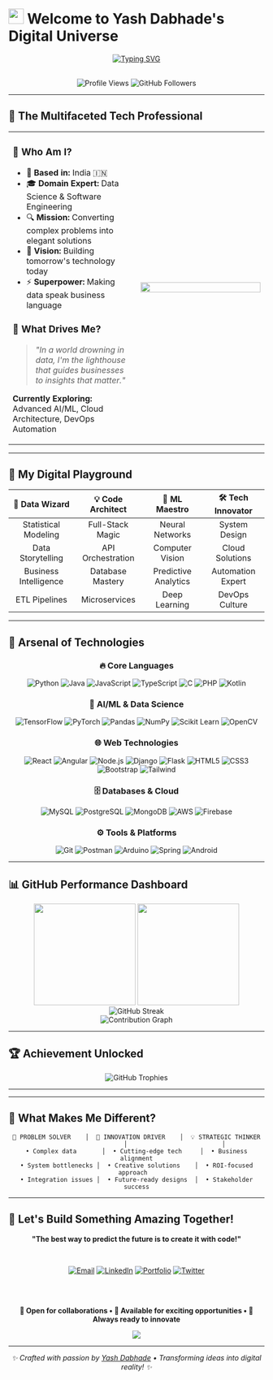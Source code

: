 # <img src="https://raw.githubusercontent.com/MartinHeinz/MartinHeinz/master/wave.gif" width="30px" height="30px" /> **Welcome to Yash Dabhade's Digital Universe**

<div align="center">
  
  [![Typing SVG](https://readme-typing-svg.herokuapp.com?font=Fira+Code&size=22&pause=1000&color=00D9FF&center=true&vCenter=true&width=800&lines=🔥+Data+Analyst+%7C+Transforming+Raw+Data+into+Gold;💻+Software+Engineer+%7C+Architecting+Digital+Solutions;⚡+IT+Engineer+%7C+Bridging+Tech+%26+Innovation;🐍+Python+Developer+%7C+Code+Craftsman;🤖+ML+Engineer+%7C+Teaching+Machines+to+Think)](https://git.io/typing-svg)
  
  <br/>
  
  <img src="https://komarev.com/ghpvc/?username=yashdabhade0106&label=Profile%20views&color=brightgreen&style=for-the-badge" alt="Profile Views" />
  <img src="https://img.shields.io/github/followers/yashdabhade0106?label=Followers&style=for-the-badge&color=blue" alt="GitHub Followers" />
  
</div>

---

## 🎯 **The Multifaceted Tech Professional**

<table>
<tr>
<td width="50%">

### 🌟 **Who Am I?**
- 📍 **Based in:** India 🇮🇳
- 🎓 **Domain Expert:** Data Science & Software Engineering
- 🔍 **Mission:** Converting complex problems into elegant solutions
- 🚀 **Vision:** Building tomorrow's technology today
- ⚡ **Superpower:** Making data speak business language

### 🎨 **What Drives Me?**
> *"In a world drowning in data, I'm the lighthouse that guides businesses to insights that matter."*

**Currently Exploring:** Advanced AI/ML, Cloud Architecture, DevOps Automation

</td>
<td width="50%">

<img src="https://github-readme-stats.vercel.app/api?username=yashdabhade0106&show_icons=true&theme=radical&hide_border=true&count_private=true" width="100%" />

</td>
</tr>
</table>

---

## 🎪 **My Digital Playground**

<div align="center">

| 🔬 **Data Wizard** | 💡 **Code Architect** | 🎯 **ML Maestro** | 🛠️ **Tech Innovator** |
|:---:|:---:|:---:|:---:|
| Statistical Modeling | Full-Stack Magic | Neural Networks | System Design |
| Data Storytelling | API Orchestration | Computer Vision | Cloud Solutions |
| Business Intelligence | Database Mastery | Predictive Analytics | Automation Expert |
| ETL Pipelines | Microservices | Deep Learning | DevOps Culture |

</div>

---

## 🌈 **Arsenal of Technologies**

<div align="center">

### **🔥 Core Languages**
![Python](https://img.shields.io/badge/Python-FFD43B?style=for-the-badge&logo=python&logoColor=blue)
![Java](https://img.shields.io/badge/Java-ED8B00?style=for-the-badge&logo=openjdk&logoColor=white)
![JavaScript](https://img.shields.io/badge/JavaScript-323330?style=for-the-badge&logo=javascript&logoColor=F7DF1E)
![TypeScript](https://img.shields.io/badge/TypeScript-007ACC?style=for-the-badge&logo=typescript&logoColor=white)
![C](https://img.shields.io/badge/C-00599C?style=for-the-badge&logo=c&logoColor=white)
![PHP](https://img.shields.io/badge/PHP-777BB4?style=for-the-badge&logo=php&logoColor=white)
![Kotlin](https://img.shields.io/badge/Kotlin-7F52FF?style=for-the-badge&logo=kotlin&logoColor=white)

### **🧠 AI/ML & Data Science**
![TensorFlow](https://img.shields.io/badge/TensorFlow-FF6F00?style=for-the-badge&logo=tensorflow&logoColor=white)
![PyTorch](https://img.shields.io/badge/PyTorch-EE4C2C?style=for-the-badge&logo=pytorch&logoColor=white)
![Pandas](https://img.shields.io/badge/Pandas-2C2D72?style=for-the-badge&logo=pandas&logoColor=white)
![NumPy](https://img.shields.io/badge/Numpy-777BB4?style=for-the-badge&logo=numpy&logoColor=white)
![Scikit Learn](https://img.shields.io/badge/scikit_learn-F7931E?style=for-the-badge&logo=scikit-learn&logoColor=white)
![OpenCV](https://img.shields.io/badge/OpenCV-27338e?style=for-the-badge&logo=OpenCV&logoColor=white)

### **🌐 Web Technologies**
![React](https://img.shields.io/badge/React-20232A?style=for-the-badge&logo=react&logoColor=61DAFB)
![Angular](https://img.shields.io/badge/Angular-DD0031?style=for-the-badge&logo=angular&logoColor=white)
![Node.js](https://img.shields.io/badge/Node.js-339933?style=for-the-badge&logo=nodedotjs&logoColor=white)
![Django](https://img.shields.io/badge/Django-092E20?style=for-the-badge&logo=django&logoColor=green)
![Flask](https://img.shields.io/badge/Flask-000000?style=for-the-badge&logo=flask&logoColor=white)
![HTML5](https://img.shields.io/badge/HTML5-E34F26?style=for-the-badge&logo=html5&logoColor=white)
![CSS3](https://img.shields.io/badge/CSS3-1572B6?style=for-the-badge&logo=css3&logoColor=white)
![Bootstrap](https://img.shields.io/badge/Bootstrap-563D7C?style=for-the-badge&logo=bootstrap&logoColor=white)
![Tailwind](https://img.shields.io/badge/Tailwind_CSS-38B2AC?style=for-the-badge&logo=tailwind-css&logoColor=white)

### **🗄️ Databases & Cloud**
![MySQL](https://img.shields.io/badge/MySQL-005C84?style=for-the-badge&logo=mysql&logoColor=white)
![PostgreSQL](https://img.shields.io/badge/PostgreSQL-316192?style=for-the-badge&logo=postgresql&logoColor=white)
![MongoDB](https://img.shields.io/badge/MongoDB-4EA94B?style=for-the-badge&logo=mongodb&logoColor=white)
![AWS](https://img.shields.io/badge/Amazon_AWS-FF9900?style=for-the-badge&logo=amazonaws&logoColor=white)
![Firebase](https://img.shields.io/badge/firebase-ffca28?style=for-the-badge&logo=firebase&logoColor=black)

### **⚙️ Tools & Platforms**
![Git](https://img.shields.io/badge/GIT-E44C30?style=for-the-badge&logo=git&logoColor=white)
![Postman](https://img.shields.io/badge/Postman-FF6C37?style=for-the-badge&logo=Postman&logoColor=white)
![Arduino](https://img.shields.io/badge/Arduino-00979D?style=for-the-badge&logo=Arduino&logoColor=white)
![Spring](https://img.shields.io/badge/Spring-6DB33F?style=for-the-badge&logo=spring&logoColor=white)
![Android](https://img.shields.io/badge/Android-3DDC84?style=for-the-badge&logo=android&logoColor=white)

</div>

---

## 📊 **GitHub Performance Dashboard**

<div align="center">
  <img height="200em" src="https://github-readme-stats.vercel.app/api?username=yashdabhade0106&show_icons=true&theme=neon&include_all_commits=true&count_private=true&hide_border=true"/>
  <img height="200em" src="https://github-readme-stats.vercel.app/api/top-langs/?username=yashdabhade0106&layout=compact&langs_count=10&theme=neon&hide_border=true"/>
</div>

<div align="center">
  <img src="https://github-readme-streak-stats-eight.vercel.app/?user=yashdabhade0106&theme=neon-blurange&hide_border=true" alt="GitHub Streak" />

</div>

<div align="center">
  <img src="https://github-readme-activity-graph.vercel.app/graph?username=yashdabhade0106&theme=react-dark&hide_border=true&area=true" alt="Contribution Graph" />
</div>

---

## 🏆 **Achievement Unlocked**

<div align="center">
  <img src="https://github-profile-trophy.vercel.app/?username=yashdabhade0106&theme=darkhub&no-frame=true&margin-w=15&margin-h=15&column=8" alt="GitHub Trophies" />
</div>

---


---

## 🌟 **What Makes Me Different?**

<div align="center">

```
🎯 PROBLEM SOLVER    │  🚀 INNOVATION DRIVER    │  💡 STRATEGIC THINKER
                     │                          │
• Complex data       │  • Cutting-edge tech     │  • Business alignment
• System bottlenecks │  • Creative solutions    │  • ROI-focused approach  
• Integration issues │  • Future-ready designs  │  • Stakeholder success
```

</div>


---

## 🤝 **Let's Build Something Amazing Together!**

<div align="center">
  
  **"The best way to predict the future is to create it with code!"**
  
  <br/>
  
  [![Email](https://img.shields.io/badge/Email-EA4335?style=for-the-badge&logo=gmail&logoColor=white)](mailto:your.email@example.com)
  [![LinkedIn](https://img.shields.io/badge/LinkedIn-0A66C2?style=for-the-badge&logo=linkedin&logoColor=white)](https://linkedin.com/in/yourprofile)
  [![Portfolio](https://img.shields.io/badge/Portfolio-000000?style=for-the-badge&logo=vercel&logoColor=white)](https://yourportfolio.com)
  [![Twitter](https://img.shields.io/badge/Twitter-1DA1F2?style=for-the-badge&logo=twitter&logoColor=white)](https://twitter.com/yourhandle)
  
  <br/><br/>
  
  **🚀 Open for collaborations • 💼 Available for exciting opportunities • 🌟 Always ready to innovate**
  
  <img src="https://capsule-render.vercel.app/api?type=waving&color=gradient&height=100&section=footer&width=100%" />
  
</div>

---

<div align="center">
  <i>✨ Crafted with passion by <a href="https://github.com/yashdabhade0106">Yash Dabhade</a> • Transforming ideas into digital reality! ✨</i>
</div>

